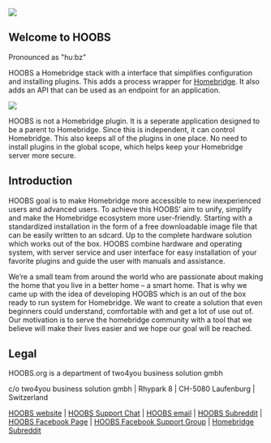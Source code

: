 ![](https://raw.githubusercontent.com/hoobs-org/HOOBS/master/docs/logo.png)
## Welcome to HOOBS
Pronounced as "huːbz"  

HOOBS a Homebridge stack with a interface that simplifies configuration and installing plugins. This adds a process wrapper for [Homebridge](https://github.com/nfarina/homebridge). It also adds an API that can be used as an endpoint for an application.

![](https://raw.githubusercontent.com/hoobs-org/HOOBS/master/docs/interface-light/accessories.png)

HOOBS is not a Homebridge plugin. It is a seperate application designed to be a parent to Homebridge. Since this is independent, it can control Homebridge. This also keeps all of the plugins in one place. No need to install plugins in the global scope, which helps keep your Homebridge server more secure.

## Introduction
HOOBS goal is to make Homebridge more accessible to new inexperienced users and advanced users. To achieve this HOOBS' aim to unify, simplify and make the Homebridge ecosystem more user-friendly.
Starting with a standardized installation in the form of a free downloadable image file that can be easily written to an sdcard. Up to the complete hardware solution which works out of the box.
HOOBS combine hardware and operating system, with server service and user interface for easy installation of your favorite plugins and guide the user with manuals and assistance.

We’re a small team from around the world who are passionate about making the home that you live in a better home – a smart home. That is why we came up with the idea of developing HOOBS which is an out of the box ready to run system for Homebridge. We want to create a solution that even beginners could understand, comfortable with and get a lot of use out of. Our motivation is to serve the homebridge community with a tool that we believe will make their lives easier and we hope our goal will be reached.

## Legal
HOOBS.org is a department of two4you business solution gmbh

c/o two4you business solution gmbh | Rhypark 8 | CH-5080 Laufenburg | Switzerland

[HOOBS website](https://hoobs.org) | [HOOBS Support Chat](https://m.me/HOOBSofficial) | [HOOBS email](mailto:info@hoobs.org) | [HOOBS Subreddit](https://www.reddit.com/r/hoobs/) | [HOOBS Facebook Page](https://www.facebook.com/HOOBSofficial) | [HOOBS Facebook Support Group](https://www.facebook.com/groups/HOOBSorg/) | [Homebridge Subreddit](https://www.reddit.com/r/homebridge/) 
